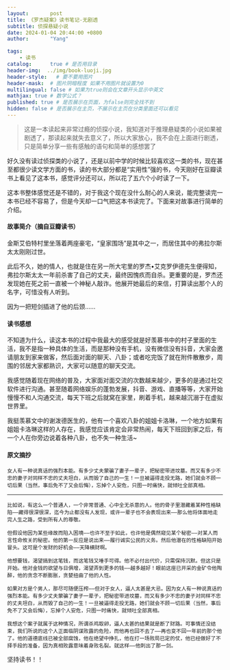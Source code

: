 ```yaml
---
layout:       post
title: 《罗杰疑案》读书笔记-无剧透
subtitle: 侦探悬疑小说
date: 2024-01-04 20:44:00 +0800
author:       "Yang"

tags: 
    - 读书
catalog:      true # 是否用目录
header-img:  ../img/book-luoji.jpg
header-style:   # 要不要用图片
header-mask:  # 图片阴暗程度 如果不用图片就设置为0
multilingual: false # 如果为true则会在文章开头显示中英文
mathjax: true # 数学公式？
published: true # 是否展示在页面，为false则完全找不到
hidden: false # 是否展示在主页，不展示在主页在分类里面还可以看见
---
```


> 这是一本读起来非常过瘾的侦探小说，我知道对于推理悬疑类的小说如果被剧透了，那读起来就失去意义了，所以大家放心，我不会在上面进行剧透，只是简单分享一些有感触的语句和简单的感想罢了

好久没有读过侦探类的小说了，还是以前中学的时候比较喜欢这一类的书，现在甚至都很少读文学方面的书，读的书大部分都是“实用性”强的书，今天刚好在豆瓣读书上看见了这本书，感觉评分还可以，所以花了五六个小时读了一下。

这本书整体感觉还是不错的，对于我这个现在没什么耐心的人来说，能完整读完一本书已经不容易了，但是今天却一口气把这本书读完了。下面来对故事进行简单的介绍。

#### 故事简介（摘自豆瓣读书）
金斯艾伯特村里坐落着两座豪宅，“皇家围场”是其中之一，而居住其中的弗拉尔斯太太刚刚过世。

此后不久，她的情人，也就是住在另一所大宅里的罗杰•艾克罗伊德先生便得知，弗拉尔斯太太一年前杀害了自己的丈夫，最终因愧疚而自杀。更重要的是，罗杰还发现她在死之前一直被一个神秘人敲诈。他展开她最后的来信，打算读出那个人的名字，可惜没有人听到。

因为一把短剑插进了他的后颈……

#### 读书感想
不知道为什么，读这本书的过程中我最大的感受就是好羡慕书中的村子里面的生活，我不是指一种具体的生活，而是那种没有手机，没有微信没有抖音，大家会邀请朋友到家来做客，然后面对面的聊天、八卦；或者吃完饭了就在附件散散步，周围的邻居大家都熟识，大家可以随意的聊天交流。

我感觉随着现在网络的普及，大家面对面交流的次数越来越少，更多的是通过社交软件进行沟通。甚至随着网络娱乐的蓬勃发展，抖音、游戏、直播等等，大家开始慢慢不和人沟通交流，每天下班之后就窝在家里，刷着手机，越来越沉溺于在虚拟世界里。

我挺羡慕文中的谢泼德医生的，他有一个喜欢八卦的姐姐卡洛琳，一个地方如果有姐姐卡洛琳这样的人存在，我感觉应该肯定会非常热闹，每天下班回到家之后，有一个人在你旁边说着各种八卦，也不失一种生活~

#### 原文摘抄
```
女人有一种说真话的强烈本能。有多少丈夫蒙骗了妻子一辈子，把秘密带进坟墓。而又有多少不忠的妻子对同样不忠的丈夫坦白，从而毁了自己的一生！一旦被逼得走投无路，她们就会不顾一切后果（当然，事后免不了又会后悔），忘掉个人安危，只图一时痛快，就倾吐全部真相。
```
---
```
比如说，有这么一个普通人，一个非常普通、心中全无杀意的人。他的骨子里潜藏着某种性格缺陷——藏得很深很深，迄今为止都没有人发现，或许一辈子也不会表现出来——那么他将体面地走完人生之路，受到所有人的尊敬。

但假设他因为某些缘故而陷入困境——也许不至于如此，也许他是偶然窥见某个秘密——对某人而言性命攸关的秘密。他的第一反应是说出来——履行诚实公民的义务。然后他潜在的性格缺陷开始冒头。这可是个发财的好机会——天降横财啊。

他想要钱，渴望搞到这笔钱，而这笔钱又唾手可得。他不必付出代价，只需保持沉默。但这只是开始。他对金钱的欲望与日俱增，渴望弄到更多的钱——越多越好！眼前这座已开采的金矿令他陶醉，他的贪念不断膨胀，贪婪扭曲了他的人性。

如果对方是个男人，那尽可随便压榨——但对于女人，逼人太甚是大忌。因为女人有一种说真话的强烈本能。有多少丈夫蒙骗了妻子一辈子，把秘密带进坟墓，而又有多少不忠的妻子对同样不忠的丈夫坦白，从而毁了自己的一生！一旦被逼得走投无路，她们就会不顾一切后果（当然，事后免不了又会后悔），忘掉个人安危，只图一时痛快，就倾吐全部真相。

我想这个案子就属于这种情况，所谓杀鸡取卵，逼人太甚的结果就是断了财路。可事情还没结束，我们所说的这个人正面临阴谋败露的危险，而他再也回不去了——再也变不回一年前的那个他了。他的道德底线已被全部腐蚀，他在绝望中挣扎，他在打一场败局已定的仗，他已经做好了不择手段的准备，因为真相败露意味着身败名裂。就这样——他刺出了那一剑。
```

坚持读书！！